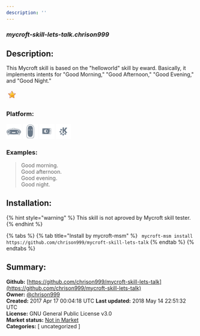 ```yaml
---
description: ''
---
```


### _mycroft-skill-lets-talk.chrison999_  
## Description:  
This Mycroft skill is based on the "helloworld" skill
by eward.  Basically, it implements intents for "Good
Morning," "Good Afternoon," "Good Evening," and "Good Night."  
  
![](../.gitbook/assets/star.png)  
  
### Platform:  
 ![Mark I](../.gitbook/assets/mark-1-icon.png)  ![Mark II](../.gitbook/assets/mark-2-icon.png)  ![Picroft](../.gitbook/assets/picroft-icon.png)  ![plasmoid](../.gitbook/assets/kde.png)   
### Examples:  
> Good morning.  
> Good afternoon.  
> Good evening.  
> Good night.  
  
## Installation:  
{% hint style="warning" %}
This skill is not aproved by Mycroft skill tester.
{% endhint %}
    
{% tabs %}
{% tab title="Install by mycroft-msm" %}
``` mycroft-msm install https://github.com/chrison999/mycroft-skill-lets-talk```
{% endtab %}
  {% endtabs %}
    
## Summary:  
**Github:** [https://github.com/chrison999/mycroft-skill-lets-talk](https://github.com/chrison999/mycroft-skill-lets-talk)  
**Owner:** [@chrison999](https://github.com/chrison999)  
**Created:** 2017 Apr 17 00:04:18 UTC  **Last updated:** 2018 May 14 22:51:32 UTC  
**License:** GNU General Public License v3.0  
**Market status:** [Not in Market](https://market.mycroft.ai/skill/)  
**Categories:** [ uncategorized ]   
